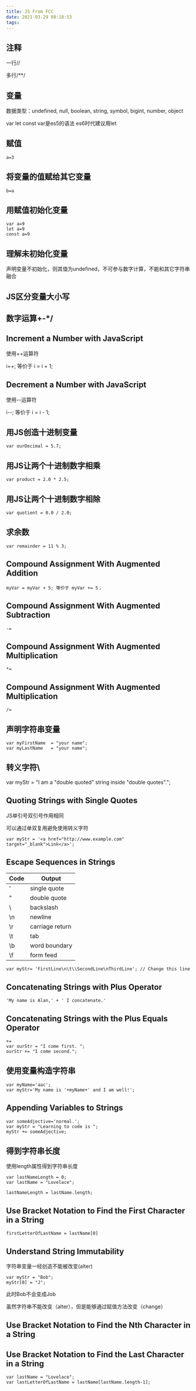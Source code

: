 ```yaml
---
title: JS From FCC
date: 2021-03-29 08:18:53
tags:
---
```


## 注释

一行//

多行/**/

## 变量

数据类型：undefined, null, boolean, string, symbol, bigint, number, object

var let const var是es5的语法 es6时代建议用let

## 赋值

    a=3

## 将变量的值赋给其它变量

    b=a

## 用赋值初始化变量

    var a=9
    let a=9
    const a=9

## 理解未初始化变量

声明变量不初始化，则其值为undefined，不可参与数字计算，不能和其它字符串融合

## JS区分变量大小写

## 数字运算+-*/

## Increment a Number with JavaScript

使用++运算符

i++; 等价于 i = i + 1;

## Decrement a Number with JavaScript

使用--运算符

i--; 等价于 i = i - 1;

## 用JS创造十进制变量

    var ourDecimal = 5.7;

## 用JS让两个十进制数字相乘

    var product = 2.0 * 2.5;

## 用JS让两个十进制数字相除

    var quotient = 0.0 / 2.0;

## 求余数

    var remainder = 11 % 3;

## Compound Assignment With Augmented Addition

    myVar = myVar + 5; 等价于 myVar += 5；

## Compound Assignment With Augmented Subtraction

    -=

## Compound Assignment With Augmented Multiplication

    *=

## Compound Assignment With Augmented Multiplication

    /=

## 声明字符串变量

    var myFirstName  = "your name";
    var myLastName   = "your name";

## 转义字符\

var myStr = "I am a \"double quoted\" string inside \"double quotes\".";

## Quoting Strings with Single Quotes

JS单引号双引号作用相同

可以通过单双复用避免使用转义字符

    var myStr = '<a href="http://www.example.com" target="_blank">Link</a>';

## Escape Sequences in Strings
         
|Code    |	Output         |
|  ----  | ----            |
|\'	     |  single quote   |
|\"	     |  double quote   |
|\\	     |  backslash      |
|\n	     |  newline        |
|\r	     |  carriage return|
|\t	     |  tab            |
|\b	     |  word boundary  |
|\f	     |  form feed      |

    var myStr= 'FirstLine\n\t\\SecondLine\nThirdLine'; // Change this line

## Concatenating Strings with Plus Operator

    'My name is Alan,' + ' I concatenate.'

## Concatenating Strings with the Plus Equals Operator

    +=
    var ourStr = "I come first. ";
    ourStr += "I come second.";

## 使用变量构造字符串

    var myName='aac';
    var myStr='My name is '+myName+' and I am well!';

## Appending Variables to Strings

    var someAdjective='normal.';
    var myStr = "Learning to code is ";
    myStr += someAdjective;

## 得到字符串长度

使用length属性得到字符串长度

    var lastNameLength = 0;
    var lastName = "Lovelace";

    lastNameLength = lastName.length;

## Use Bracket Notation to Find the First Character in a String

    firstLetterOfLastName = lastName[0]

## Understand String Immutability

字符串变量一经创造不能被改变(alter)

    var myStr = "Bob";
    myStr[0] = "J";

此时Bob不会变成Job

虽然字符串不能改变（alter），但是能够通过赋值方法改变（change）

## Use Bracket Notation to Find the Nth Character in a String

## Use Bracket Notation to Find the Last Character in a String

    var lastName = "Lovelace";
    var lastLetterOfLastName = lastName[lastName.length-1];



